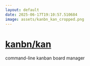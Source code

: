 ```yaml
---
layout: default
date: 2025-06-17T19:10:57.510684
image: assets/kanbn_kan_cropped.png
---
```


# [kanbn/kan](https://github.com/kanbn/kan)

command-line kanban board manager
